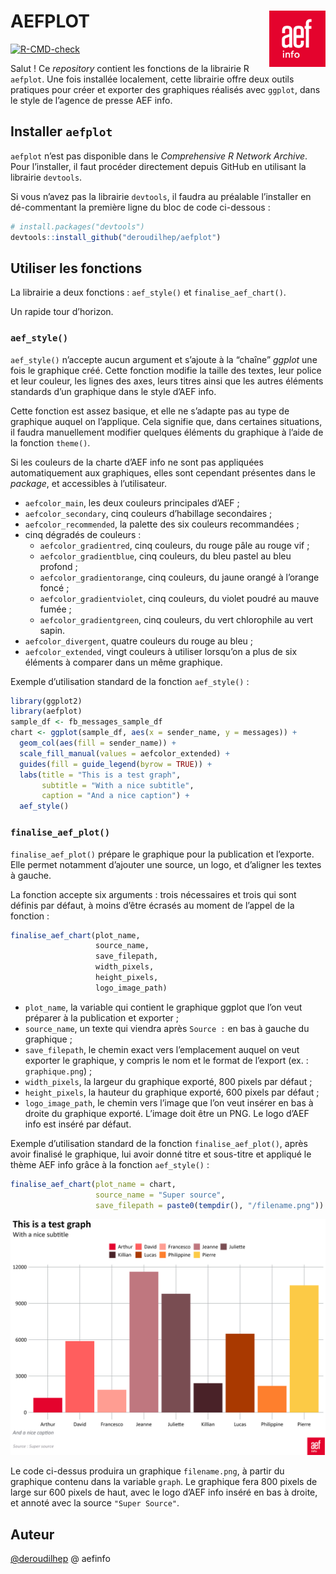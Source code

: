 
<!-- README.md is generated from README.Rmd. Please edit that file -->

# AEFPLOT <img src="man/figures/logo.jpg" align="right" height="90" />

<!-- badges: start -->

[![R-CMD-check](https://github.com/deroudilhep/aefplot/actions/workflows/R-CMD-check.yaml/badge.svg)](https://github.com/deroudilhep/aefplot/actions/workflows/R-CMD-check.yaml)
<!-- badges: end -->

Salut ! Ce *repository* contient les fonctions de la librairie R
`aefplot`. Une fois installée localement, cette librairie offre deux
outils pratiques pour créer et exporter des graphiques réalisés avec
`ggplot`, dans le style de l’agence de presse AEF info.

## Installer `aefplot`

`aefplot` n’est pas disponible dans le *Comprehensive R Network
Archive*. Pour l’installer, il faut procéder directement depuis GitHub
en utilisant la librairie `devtools`.

Si vous n’avez pas la librairie `devtools`, il faudra au préalable
l’installer en dé-commentant la première ligne du bloc de code
ci-dessous :

``` r
# install.packages("devtools")
devtools::install_github("deroudilhep/aefplot")
```

## Utiliser les fonctions

La librairie a deux fonctions : `aef_style()` et `finalise_aef_chart()`.

Un rapide tour d’horizon.

### `aef_style()`

`aef_style()` n’accepte aucun argument et s’ajoute à la “chaîne”
*ggplot* une fois le graphique créé. Cette fonction modifie la taille
des textes, leur police et leur couleur, les lignes des axes, leurs
titres ainsi que les autres éléments standards d’un graphique dans le
style d’AEF info.

Cette fonction est assez basique, et elle ne s’adapte pas au type de
graphique auquel on l’applique. Cela signifie que, dans certaines
situations, il faudra manuellement modifier quelques éléments du
graphique à l’aide de la fonction `theme()`.

Si les couleurs de la charte d’AEF info ne sont pas appliquées
automatiquement aux graphiques, elles sont cependant présentes dans le
*package*, et accessibles à l’utilisateur.

- `aefcolor_main`, les deux couleurs principales d’AEF ;
- `aefcolor_secondary`, cinq couleurs d’habillage secondaires ;
- `aefcolor_recommended`, la palette des six couleurs recommandées ;
- cinq dégradés de couleurs :
  - `aefcolor_gradientred`, cinq couleurs, du rouge pâle au rouge vif ;
  - `aefcolor_gradientblue`, cinq couleurs, du bleu pastel au bleu
    profond ;
  - `aefcolor_gradientorange`, cinq couleurs, du jaune orangé à l’orange
    foncé ;
  - `aefcolor_gradientviolet`, cinq couleurs, du violet poudré au mauve
    fumée ;
  - `aefcolor_gradientgreen`, cinq couleurs, du vert chlorophile au vert
    sapin.
- `aefcolor_divergent`, quatre couleurs du rouge au bleu ;
- `aefcolor_extended`, vingt couleurs à utiliser lorsqu’on a plus de six
  éléments à comparer dans un même graphique.

Exemple d’utilisation standard de la fonction `aef_style()` :

``` r
library(ggplot2)
library(aefplot)
sample_df <- fb_messages_sample_df
chart <- ggplot(sample_df, aes(x = sender_name, y = messages)) +
  geom_col(aes(fill = sender_name)) +
  scale_fill_manual(values = aefcolor_extended) +
  guides(fill = guide_legend(byrow = TRUE)) +
  labs(title = "This is a test graph",
       subtitle = "With a nice subtitle",
       caption = "And a nice caption") +
  aef_style()
```

### `finalise_aef_plot()`

`finalise_aef_plot()` prépare le graphique pour la publication et
l’exporte. Elle permet notamment d’ajouter une source, un logo, et
d’aligner les textes à gauche.

La fonction accepte six arguments : trois nécessaires et trois qui sont
définis par défaut, à moins d’être écrasés au moment de l’appel de la
fonction :

``` r
finalise_aef_chart(plot_name, 
                   source_name, 
                   save_filepath, 
                   width_pixels, 
                   height_pixels, 
                   logo_image_path)
```

- `plot_name`, la variable qui contient le graphique ggplot que l’on
  veut préparer à la publication et exporter ;
- `source_name`, un texte qui viendra après `Source :` en bas à gauche
  du graphique ;
- `save_filepath`, le chemin exact vers l’emplacement auquel on veut
  exporter le graphique, y compris le nom et le format de l’export (ex.
  : `graphique.png`) ;
- `width_pixels`, la largeur du graphique exporté, 800 pixels par défaut
  ;
- `height_pixels`, la hauteur du graphique exporté, 600 pixels par
  défaut ;
- `logo_image_path`, le chemin vers l’image que l’on veut insérer en bas
  à droite du graphique exporté. L’image doit être un PNG. Le logo d’AEF
  info est inséré par défaut.

Exemple d’utilisation standard de la fonction `finalise_aef_plot()`,
après avoir finalisé le graphique, lui avoir donné titre et sous-titre
et appliqué le thème AEF info grâce à la fonction `aef_style()` :

``` r
finalise_aef_chart(plot_name = chart,
                   source_name = "Super source",
                   save_filepath = paste0(tempdir(), "/filename.png"))
```

![](man/figures/filename.png)

Le code ci-dessus produira un graphique `filename.png`, à partir du
graphique contenu dans la variable `graph`. Le graphique fera 800 pixels
de large sur 600 pixels de haut, avec le logo d’AEF info inséré en bas à
droite, et annoté avec la source `"Super Source"`.

## Auteur

[@deroudilhep](mailto:pierre.deroudilhe@aefinfo.fr) @ aefinfo
